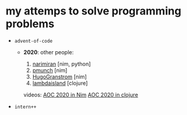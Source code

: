 # my attemps to solve programming problems

- `advent-of-code`
  - **2020**:
    other people:
    1. [narimiran](https://github.com/narimiran/AdventOfCode2020) [nim, python]
    2. [pmunch](https://github.com/PMunch/aoc2020) [nim]
    3. [HugoGranstrom](https://github.com/HugoGranstrom/AdventOfNim) [nim]
    4. [lambdaisland](https://github.com/lambdaisland/aoc_2020/) [clojure]
    
    videos:
    [AOC 2020 in Nim](https://www.youtube.com/playlist?list=PL9Yd0XwsGAqzeDak6qtp6hQ4m7Qo_XA_4)
    [AOC 2020 in clojure](https://www.youtube.com/watch?v=b0a5siw85N4)
  
- `intern++` 